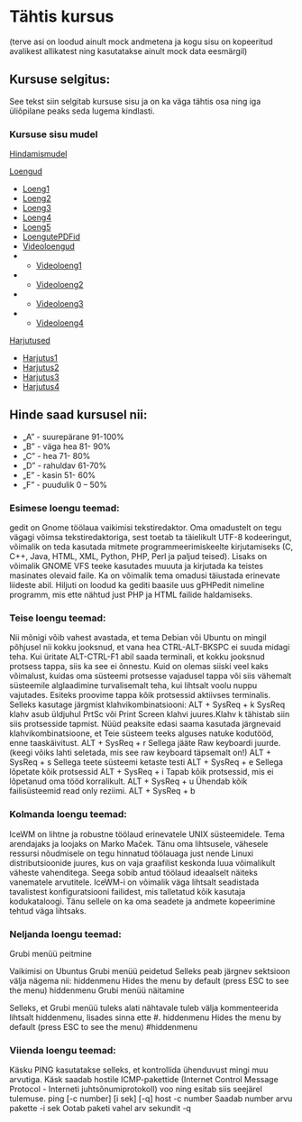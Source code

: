 # Tähtis kursus 
(terve asi on loodud ainult mock andmetena ja kogu sisu on kopeeritud avalikest allikatest ning kasutatakse ainult mock data eesmärgil)
## Kursuse selgitus:

See tekst siin selgitab kursuse sisu ja on ka väga tähtis osa ning iga üliõpilane peaks seda lugema kindlasti.

### Kursuse sisu mudel

[Hindamismudel](Hindamismudel/Hindamismudel.md)

[Loengud](https://github.com/urmas-villem/MockRepo/tree/main/Loengud)
- [Loeng1](Loengud/Loeng1/loeng.md)
- [Loeng2](Loengud/Loeng2/loeng.md)
- [Loeng3](Loengud/Loeng3/Loeng.md)
- [Loeng4](Loengud/Loeng4/Loeng.md)
- [Loeng5](Loengud/Loeng5/Loeng.md)
- [LoengutePDFid](https://github.com/urmas-villem/MockRepo/tree/main/Loengud/LoengutePDFid)
- [Videoloengud](https://github.com/urmas-villem/MockRepo/tree/main/Loengud/Video%20Loengud)
- - [Videoloeng1](Loengud/Video%20Loengud/Videoloeng%201.md)
- - [Videoloeng2](Loengud/Video%20Loengud/Videoloeng%202.md)
- - [Videoloeng3](Loengud/Video%20Loengud/Videoloeng%203.md)
- - [Videoloeng4](Loengud/Video%20Loengud/Videoloeng%204.md)

[Harjutused](https://github.com/urmas-villem/MockRepo/tree/main/Harjutused)
- [Harjutus1](Harjutused/Harjutus1.md)
- [Harjutus2](Harjutused/Harjutus2.md)
- [Harjutus3](Harjutused/Harjutus3.md)
- [Harjutus4](Harjutused/Harjutus4.md)

## Hinde saad kursusel nii:

* „A” - suurepärane 91-100%
* „B” - väga hea 81- 90%
* „C” - hea 71- 80%
* „D” - rahuldav 61-70%
* „E” - kasin 51- 60%
* „F” - puudulik 0 – 50%

### Esimese loengu teemad:

gedit on Gnome töölaua vaikimisi tekstiredaktor. 
Oma omadustelt on tegu vägagi võimsa tekstiredaktoriga, sest toetab ta täielikult UTF-8 kodeeringut, võimalik on teda kasutada mitmete programmeerimiskeelte kirjutamiseks (C, C++, Java, HTML, XML, Python, PHP, Perl ja paljud teised). 
Lisaks on võimalik GNOME VFS teeke kasutades muuuta ja kirjutada ka teistes masinates olevaid faile. Ka on võimalik tema omadusi täiustada erinevate liideste abil. Hiljuti on loodud ka gediti baasile uus gPHPedit nimeline programm, mis ette nähtud just PHP ja HTML failide haldamiseks.

### Teise loengu teemad:

Nii mõnigi võib vahest avastada, et tema Debian või Ubuntu on mingil põhjusel nii kokku jooksnud, et vana hea CTRL-ALT-BKSPC ei suuda midagi teha. Kui üritate ALT-CTRL-F1 abil saada terminali, et kokku jooksnud protsess tappa, siis ka see ei õnnestu. Kuid on olemas siiski veel kaks võimalust, kuidas oma süsteemi protsesse vajadusel tappa või siis vähemalt süsteemile alglaadimine turvalisemalt teha, kui lihtsalt voolu nuppu vajutades.
Esiteks proovime tappa kõik protsessid aktiivses terminalis. Selleks kasutage järgmist klahvikombinatsiooni: ALT + SysReq + k
SysReq klahv asub üldjuhul PrtSc või Print Screen klahvi juures.Klahv k tähistab siin siis protsesside tapmist.
Nüüd peaksite edasi saama kasutada järgnevaid klahvikombinatsioone, et Teie süsteem teeks alguses natuke kodutööd, enne taaskäivitust.
ALT + SysReq + r
Sellega jääte Raw keyboardi juurde. (keegi võiks lahti seletada, mis see raw keyboard täpsemalt on!)
ALT + SysReq + s
Sellega teete süsteemi ketaste testi
ALT + SysReq + e
Sellega lõpetate kõik protsessid
ALT + SysReq + i
Tapab kõik protsessid, mis ei lõpetanud oma tööd korralikult.
ALT + SysReq + u
Ühendab kõik failisüsteemid read only reziimi.
ALT + SysReq + b

### Kolmanda loengu teemad:

IceWM on lihtne ja robustne töölaud erinevatele UNIX süsteemidele. Tema arendajaks ja loojaks on Marko Maček. Tänu oma lihtsusele, vähesele ressursi nõudmisele on tegu hinnatud töölauaga just nende Linuxi distributsioonide juures, kus on vaja graafilist keskonda luua võimalikult väheste vahenditega. Seega sobib antud töölaud ideaalselt näiteks vanematele arvutitele. IceWM-i on võimalik väga lihtsalt seadistada tavalistest konfiguratsiooni failidest, mis talletatud kõik kasutaja kodukataloogi. Tänu sellele on ka oma seadete ja andmete kopeerimine tehtud väga lihtsaks.

### Neljanda loengu teemad:

Grubi menüü peitmine

Vaikimisi on Ubuntus Grubi menüü peidetud Selleks peab järgnev sektsioon välja nägema nii:
hiddenmenu
Hides the menu by default (press ESC to see the menu)
hiddenmenu
Grubi menüü näitamine

Selleks, et Grubi menüü tuleks alati nähtavale tuleb välja kommenteerida lihtsalt hiddenmenu, lisades sinna ette #.
hiddenmenu
Hides the menu by default (press ESC to see the menu)
#hiddenmenu

### Viienda loengu teemad:

Käsku PING kasutatakse selleks, et kontrollida ühenduvust mingi muu arvutiga. Käsk saadab hostile ICMP-pakettide (Internet Control Message Protocol - Interneti juhtsõnumiprotokoll) voo ning esitab siis seejärel tulemuse.
ping [-c number] [i sek] [-q] host
-c number
Saadab number arvu pakette
-i sek
Ootab paketi vahel arv sekundit
-q
